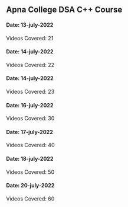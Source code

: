 ## Apna College DSA C++ Course

#### Date: 13-july-2022

Videos Covered: 21

#### Date: 14-july-2022

Videos Covered: 22

#### Date: 14-july-2022

Videos Covered: 23

#### Date: 16-july-2022

Videos Covered: 30

#### Date: 17-july-2022

Videos Covered: 40

#### Date: 18-july-2022

Videos Covered: 50

#### Date: 20-july-2022

Videos Covered: 60
